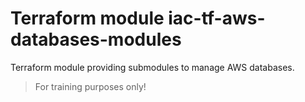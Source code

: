 # Terraform module iac-tf-aws-databases-modules

Terraform module providing submodules to manage AWS databases.

> For training purposes only!